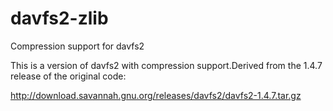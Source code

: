 davfs2-zlib
===========

Compression support for davfs2

This is a version of davfs2 with compression support.Derived from the
1.4.7 release of the original code:

http://download.savannah.gnu.org/releases/davfs2/davfs2-1.4.7.tar.gz

